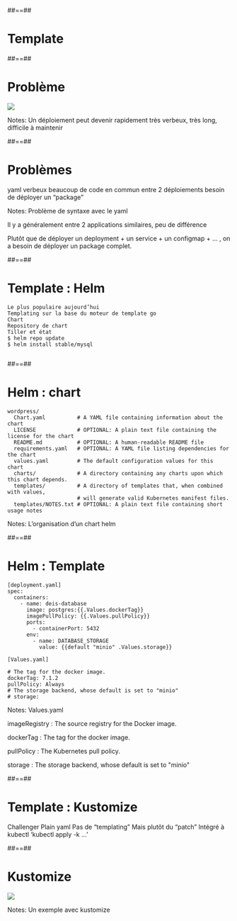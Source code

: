 
##==##
<!-- .slide:-->

# Template


##==##
<!-- .slide:-->

# Problème


![](./images/g3404c40d58_0_11.png)

Notes:
Un déploiement peut devenir rapidement très verbeux, très long, difficile à maintenir 



##==##
<!-- .slide:-->

# Problèmes


yaml verbeux
beaucoup de code en commun entre 2 déploiements
besoin de déployer un “package”


Notes:
Problème de syntaxe avec le yaml

Il y a généralement entre 2 applications similaires, peu de différence

Plutôt que de déployer un deployment + un service  + un configmap + ... , on a besoin de déployer un package complet.





##==##
<!-- .slide: class="with-code" -->

# Template : Helm


```
Le plus populaire aujourd’hui
Templating sur la base du moteur de template go
Chart
Repository de chart
Tiller et état
$ helm repo update
$ helm install stable/mysql


```

##==##
<!-- .slide: class="with-code" -->

# Helm : chart


```
wordpress/
  Chart.yaml          # A YAML file containing information about the chart
  LICENSE             # OPTIONAL: A plain text file containing the license for the chart
  README.md           # OPTIONAL: A human-readable README file
  requirements.yaml   # OPTIONAL: A YAML file listing dependencies for the chart
  values.yaml         # The default configuration values for this chart
  charts/             # A directory containing any charts upon which this chart depends.
  templates/          # A directory of templates that, when combined with values,
                      # will generate valid Kubernetes manifest files.
  templates/NOTES.txt # OPTIONAL: A plain text file containing short usage notes

```

Notes:
L’organisation d’un chart helm 



##==##
<!-- .slide: class="with-code"  class="with-code" -->

# Helm : Template


```
[deployment.yaml]
spec:
  containers:
    - name: deis-database
      image: postgres:{{.Values.dockerTag}}
      imagePullPolicy: {{.Values.pullPolicy}}
      ports:
        - containerPort: 5432
      env:
        - name: DATABASE_STORAGE
          value: {{default "minio" .Values.storage}}

```

```
[Values.yaml]

# The tag for the docker image.
dockerTag: 7.1.2
pullPolicy: Always
# The storage backend, whose default is set to "minio"
# storage: 

```

Notes:
Values.yaml

imageRegistry
: The source registry for the Docker image.

dockerTag
: The tag for the docker image.

pullPolicy
: The Kubernetes pull policy.

storage
: The storage backend, whose default is set to 
"minio"





##==##
<!-- .slide:-->

# Template : Kustomize


Challenger
Plain yaml 
Pas de “templating”
Mais plutôt du “patch”
Intégré à kubectl   ‘kubectl apply -k ...’


##==##
<!-- .slide:-->

# Kustomize


![](./images/g3404c40d58_0_23.png)

Notes:
Un exemple avec kustomize 


